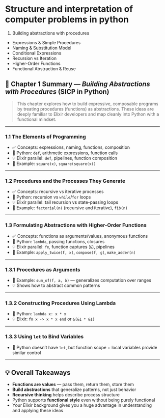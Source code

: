 # Structure and interpretation of computer problems in python

1. Building abstractions with procedures
  - Expressions & Simple Procedures
  - Naming & Substitution Model
  - Conditional Expressions
  - Recursion vs Iteration
  - Higher-Order Functions
  - Functional Abstraction & Reuse

## 📘 Chapter 1 Summary — *Building Abstractions with Procedures* (SICP in Python)

> This chapter explores how to build expressive, composable programs by treating procedures (functions) as abstractions. These ideas are deeply familiar to Elixir developers and map cleanly into Python with a functional mindset.

---

### 1.1 **The Elements of Programming**
- ✅ Concepts: expressions, naming, functions, composition
- 🐍 Python: `def`, arithmetic expressions, function calls
- 💡 Elixir parallel: `def`, pipelines, function composition
- 🧪 Example: `square(x)`, `square(square(x))`

---

### 1.2 **Procedures and the Processes They Generate**
- ✅ Concepts: recursive vs iterative processes
- 🐍 Python: recursion vs `while`/`for` loops
- 💡 Elixir parallel: tail recursion vs state-passing loops
- 🧪 Example: `factorial(n)` (recursive and iterative), `fib(n)`

---

### 1.3 **Formulating Abstractions with Higher-Order Functions**
- ✅ Concepts: functions as arguments/values, anonymous functions
- 🐍 Python: `lambda`, passing functions, closures
- 💡 Elixir parallel: `fn`, function captures (`&`), pipelines
- 🧪 Example: `apply_twice(f, x)`, `compose(f, g)`, `make_adder(n)`

---

### 1.3.1 **Procedures as Arguments**
- 🧪 Example: `sum_of(f, a, b)` — generalizes computation over ranges
- 💡 Shows how to abstract common patterns

---

### 1.3.2 **Constructing Procedures Using Lambda**
- 🐍 Python: `lambda x: x * x`
- 💡 Elixir: `fn x -> x * x end` or `&(&1 * &1)`

---

### 1.3.3 **Using `let` to Bind Variables**
- 📝 Python doesn’t have `let`, but function scope + local variables provide similar control

---

## 💡 Overall Takeaways
- **Functions are values** — pass them, return them, store them
- **Build abstractions** that generalize patterns, not just behavior
- **Recursive thinking** helps describe process structure
- Python supports **functional style** even without being purely functional
- Your Elixir background gives you a huge advantage in understanding and applying these ideas
